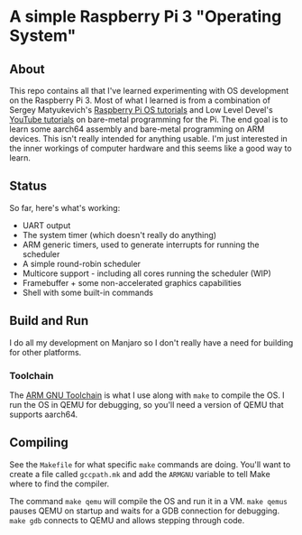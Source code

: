 # A simple Raspberry Pi 3 "Operating System"

## About
This repo contains all that I've learned experimenting with OS development on the Raspberry Pi 3. Most of what I learned is from a combination of Sergey Matyukevich's [Raspberry Pi OS tutorials](https://github.com/s-matyukevich/raspberry-pi-os) and Low Level Devel's [YouTube tutorials](https://www.youtube.com/channel/UCRWXAQsN5S3FPDHY4Ttq1Xg) on bare-metal programming for the Pi. The end goal is to learn some aarch64 assembly and bare-metal programming on ARM devices. This isn't really intended for anything usable. I'm just interested in the inner workings of computer hardware and this seems like a good way to learn.

## Status
So far, here's what's working:

* UART output
* The system timer (which doesn't really do anything)
* ARM generic timers, used to generate interrupts for running the scheduler
* A simple round-robin scheduler
* Multicore support - including all cores running the scheduler (WIP)
* Framebuffer + some non-accelerated graphics capabilities
* Shell with some built-in commands

## Build and Run
I do all my development on Manjaro so I don't really have a need for building for other platforms. 

### Toolchain
The [ARM GNU Toolchain](https://developer.arm.com/tools-and-software/open-source-software/developer-tools/gnu-toolchain/gnu-rm) is what I use along with `make` to compile the OS. I run the OS in QEMU for debugging, so you'll need a version of QEMU that supports aarch64.

## Compiling
See the `Makefile` for what specific `make` commands are doing. You'll want to create a file called `gccpath.mk` and add the `ARMGNU` variable to tell Make where to find the compiler.

The command `make qemu` will compile the OS and run it in a VM. `make qemus` pauses QEMU on startup and waits for a GDB connection for debugging. `make gdb` connects to QEMU and allows stepping through code.
